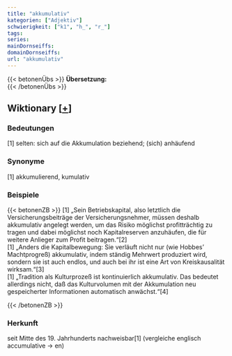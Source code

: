 ```yaml
---
title: "akkumulativ"
kategorien: ["Adjektiv"]
schwierigkeit: ["k1", "h_", "r_"]
tags:
series:
mainDornseiffs:
domainDornseiffs:
url: "akkumulativ"
---
```


{{< betonenÜbs >}}
**Übersetzung:**  
{{< /betonenÜbs >}}

## Wiktionary [[+](https://de.wiktionary.org/wiki/akkumulativ)]

### Bedeutungen
[1] selten: sich auf die Akkumulation beziehend; (sich) anhäufend  

### Synonyme
[1] akkumulierend, kumulativ  

### Beispiele
{{< betonenZB >}}
[1] „Sein Betriebskapital, also letztlich die Versicherungsbeiträge der Versicherungsnehmer, müssen deshalb akkumulativ angelegt werden, um das Risiko möglichst profitträchtig zu tragen und dabei möglichst noch Kapitalreserven anzuhäufen, die für weitere Anlieger zum Profit beitragen.“[2]  
[1] „Anders die Kapitalbewegung: Sie verläuft nicht nur (wie Hobbes’ Machtprogreß) akkumulativ, indem ständig Mehrwert produziert wird, sondern sie ist auch endlos, und auch bei ihr ist eine Art von Kreiskausalität wirksam.“[3]  
[1] „Tradition als Kulturprozeß ist kontinuierlich akkumulativ. Das bedeutet allerdings nicht, daß das Kulturvolumen mit der Akkumulation neu gespeicherter Informationen automatisch anwächst.“[4]  

{{< /betonenZB >}}
### Herkunft
seit Mitte des 19. Jahrhunderts nachweisbar[1] (vergleiche englisch accumulative → en)  


